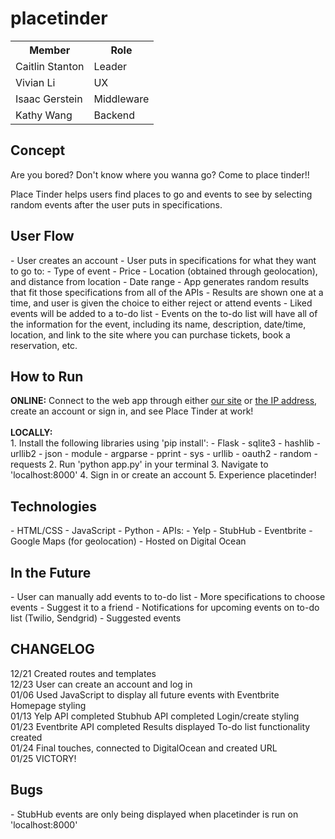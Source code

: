 <h1>placetinder</h1>

<table>
<tr><th>Member</th><th>Role</th></tr>
<tr><td>Caitlin Stanton</td><td>Leader</td></tr>
<tr><td>Vivian Li</td><td>UX</td></tr>
<tr><td>Isaac Gerstein</td><td>Middleware</td></tr> 
<tr><td>Kathy Wang</td><td>Backend</td></tr> 
</table>

<h2>Concept</h2>
<p>Are you bored? Don't know where you wanna go? Come to place tinder!!</p>
<p>Place Tinder helps users find places to go and events to see by selecting random events after the user puts in specifications.</p>

<h2>User Flow</h2>
- User creates an account
- User puts in specifications for what they want to go to:
  - Type of event
  - Price
  - Location (obtained through geolocation), and distance from location
  - Date range
- App generates random results that fit those specifications from all of the APIs
- Results are shown one at a time, and user is given the choice to either reject or attend events
  - Liked events will be added to a to-do list
- Events on the to-do list will have all of the information for the event, including its name, description, date/time, location, and link to the site where you can purchase tickets, book a reservation, etc.

<h2>How to Run</h2>
<b>ONLINE:</b>
Connect to the web app through either <a href="http://placetinder.mooo.com">our site</a> or <a href="http://162.243.17.138">the IP address</a>, create an account or sign in, and see Place Tinder at work!
<br><br>
<b>LOCALLY:</b>
<br>
1. Install the following libraries using 'pip install':
  - Flask
  - sqlite3
  - hashlib
  - urllib2
  - json
  - module
  - argparse
  - pprint
  - sys
  - urllib
  - oauth2
  - random
  - requests
2. Run 'python app.py' in your terminal
3. Navigate to 'localhost:8000'
4. Sign in or create an account
5. Experience placetinder!

<h2>Technologies</h2>
- HTML/CSS
- JavaScript
- Python
- APIs:
  - Yelp
  - StubHub
  - Eventbrite
  - Google Maps (for geolocation)
- Hosted on Digital Ocean

<h2>In the Future</h2>
- User can manually add events to to-do list
- More specifications to choose events
- Suggest it to a friend
- Notifications for upcoming events on to-do list (Twilio, Sendgrid)
- Suggested events

<h2>CHANGELOG</h2>
12/21
Created routes and templates
<br>
12/23
User can create an account and log in
<br>
01/06
Used JavaScript to display all future events with Eventbrite
Homepage styling
<br>
01/13
Yelp API completed
Stubhub API completed
Login/create styling
<br>
01/23
Eventbrite API completed
Results displayed
To-do list functionality created
<br>
01/24
Final touches, connected to DigitalOcean and created URL
<br>
01/25
VICTORY!

<h2>Bugs</h2>
- StubHub events are only being displayed when placetinder is run on 'localhost:8000'
